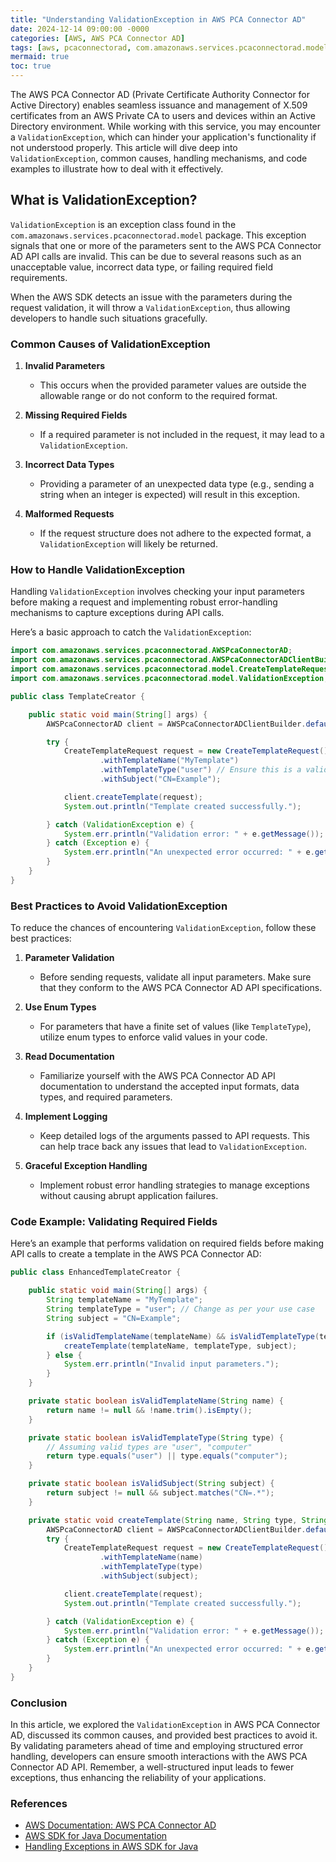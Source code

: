 ```yaml
---
title: "Understanding ValidationException in AWS PCA Connector AD"
date: 2024-12-14 09:00:00 -0000
categories: [AWS, AWS PCA Connector AD]
tags: [aws, pcaconnectorad, com.amazonaws.services.pcaconnectorad.model]
mermaid: true
toc: true
---
```



The AWS PCA Connector AD (Private Certificate Authority Connector for Active Directory) enables seamless issuance and management of X.509 certificates from an AWS Private CA to users and devices within an Active Directory environment. While working with this service, you may encounter a `ValidationException`, which can hinder your application's functionality if not understood properly. This article will dive deep into `ValidationException`, common causes, handling mechanisms, and code examples to illustrate how to deal with it effectively.

## What is ValidationException?

`ValidationException` is an exception class found in the `com.amazonaws.services.pcaconnectorad.model` package. This exception signals that one or more of the parameters sent to the AWS PCA Connector AD API calls are invalid. This can be due to several reasons such as an unacceptable value, incorrect data type, or failing required field requirements.

When the AWS SDK detects an issue with the parameters during the request validation, it will throw a `ValidationException`, thus allowing developers to handle such situations gracefully.

### Common Causes of ValidationException

1. **Invalid Parameters**
   - This occurs when the provided parameter values are outside the allowable range or do not conform to the required format.

2. **Missing Required Fields**
   - If a required parameter is not included in the request, it may lead to a `ValidationException`.

3. **Incorrect Data Types**
   - Providing a parameter of an unexpected data type (e.g., sending a string when an integer is expected) will result in this exception.

4. **Malformed Requests**
   - If the request structure does not adhere to the expected format, a `ValidationException` will likely be returned.

### How to Handle ValidationException

Handling `ValidationException` involves checking your input parameters before making a request and implementing robust error-handling mechanisms to capture exceptions during API calls.

Here’s a basic approach to catch the `ValidationException`:

```java
import com.amazonaws.services.pcaconnectorad.AWSPcaConnectorAD;
import com.amazonaws.services.pcaconnectorad.AWSPcaConnectorADClientBuilder;
import com.amazonaws.services.pcaconnectorad.model.CreateTemplateRequest;
import com.amazonaws.services.pcaconnectorad.model.ValidationException;

public class TemplateCreator {

    public static void main(String[] args) {
        AWSPcaConnectorAD client = AWSPcaConnectorADClientBuilder.defaultClient();

        try {
            CreateTemplateRequest request = new CreateTemplateRequest()
                    .withTemplateName("MyTemplate")
                    .withTemplateType("user") // Ensure this is a valid template type
                    .withSubject("CN=Example");

            client.createTemplate(request);
            System.out.println("Template created successfully.");

        } catch (ValidationException e) {
            System.err.println("Validation error: " + e.getMessage());
        } catch (Exception e) {
            System.err.println("An unexpected error occurred: " + e.getMessage());
        }
    }
}
```

### Best Practices to Avoid ValidationException

To reduce the chances of encountering `ValidationException`, follow these best practices:

1. **Parameter Validation**
   - Before sending requests, validate all input parameters. Make sure that they conform to the AWS PCA Connector AD API specifications.

2. **Use Enum Types**
   - For parameters that have a finite set of values (like `TemplateType`), utilize enum types to enforce valid values in your code.

3. **Read Documentation**
   - Familiarize yourself with the AWS PCA Connector AD API documentation to understand the accepted input formats, data types, and required parameters.

4. **Implement Logging**
   - Keep detailed logs of the arguments passed to API requests. This can help trace back any issues that lead to `ValidationException`.

5. **Graceful Exception Handling**
   - Implement robust error handling strategies to manage exceptions without causing abrupt application failures.

### Code Example: Validating Required Fields

Here’s an example that performs validation on required fields before making API calls to create a template in the AWS PCA Connector AD:

```java
public class EnhancedTemplateCreator {

    public static void main(String[] args) {
        String templateName = "MyTemplate";
        String templateType = "user"; // Change as per your use case
        String subject = "CN=Example";

        if (isValidTemplateName(templateName) && isValidTemplateType(templateType) && isValidSubject(subject)) {
            createTemplate(templateName, templateType, subject);
        } else {
            System.err.println("Invalid input parameters.");
        }
    }

    private static boolean isValidTemplateName(String name) {
        return name != null && !name.trim().isEmpty();
    }

    private static boolean isValidTemplateType(String type) {
        // Assuming valid types are "user", "computer"
        return type.equals("user") || type.equals("computer");
    }

    private static boolean isValidSubject(String subject) {
        return subject != null && subject.matches("CN=.*");
    }

    private static void createTemplate(String name, String type, String subject) {
        AWSPcaConnectorAD client = AWSPcaConnectorADClientBuilder.defaultClient();
        try {
            CreateTemplateRequest request = new CreateTemplateRequest()
                    .withTemplateName(name)
                    .withTemplateType(type)
                    .withSubject(subject);

            client.createTemplate(request);
            System.out.println("Template created successfully.");

        } catch (ValidationException e) {
            System.err.println("Validation error: " + e.getMessage());
        } catch (Exception e) {
            System.err.println("An unexpected error occurred: " + e.getMessage());
        }
    }
}
```

### Conclusion

In this article, we explored the `ValidationException` in AWS PCA Connector AD, discussed its common causes, and provided best practices to avoid it. By validating parameters ahead of time and employing structured error handling, developers can ensure smooth interactions with the AWS PCA Connector AD API. Remember, a well-structured input leads to fewer exceptions, thus enhancing the reliability of your applications.

### References

- [AWS Documentation: AWS PCA Connector AD](https://docs.aws.amazon.com/pca-connector-ad/latest/userguide/what-is.html)
- [AWS SDK for Java Documentation](https://docs.aws.amazon.com/sdk-for-java/latest/developer-guide/home.html)
- [Handling Exceptions in AWS SDK for Java](https://docs.aws.amazon.com/sdk-for-java/latest/developer-guide/handling-exceptions.html)